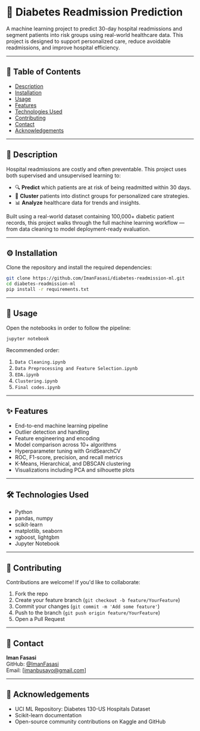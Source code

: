 # 🏥 Diabetes Readmission Prediction

A machine learning project to predict 30-day hospital readmissions and segment patients into risk groups using real-world healthcare data. This project is designed to support personalized care, reduce avoidable readmissions, and improve hospital efficiency.

---

## 📖 Table of Contents

- [Description](#-description)
- [Installation](#-installation)
- [Usage](#-usage)
- [Features](#-features)
- [Technologies Used](#-technologies-used)
- [Contributing](#-contributing)
- [Contact](#-contact)
- [Acknowledgements](#-acknowledgements)

---

## 📌 Description

Hospital readmissions are costly and often preventable. This project uses both supervised and unsupervised learning to:

- 🔍 **Predict** which patients are at risk of being readmitted within 30 days.
- 🧠 **Cluster** patients into distinct groups for personalized care strategies.
- 📊 **Analyze** healthcare data for trends and insights.

Built using a real-world dataset containing 100,000+ diabetic patient records, this project walks through the full machine learning workflow — from data cleaning to model deployment-ready evaluation.

---

## ⚙️ Installation

Clone the repository and install the required dependencies:

```bash
git clone https://github.com/ImanFasasi/diabetes-readmission-ml.git
cd diabetes-readmission-ml
pip install -r requirements.txt
```

---

## 🚀 Usage

Open the notebooks in order to follow the pipeline:

```bash
jupyter notebook
```

Recommended order:

1. `Data Cleaning.ipynb`
2. `Data Preprocessing and Feature Selection.ipynb`
3. `EDA.ipynb`
4. `Clustering.ipynb`
5. `Final codes.ipynb`

---

## ✨ Features

- End-to-end machine learning pipeline
- Outlier detection and handling
- Feature engineering and encoding
- Model comparison across 10+ algorithms
- Hyperparameter tuning with GridSearchCV
- ROC, F1-score, precision, and recall metrics
- K-Means, Hierarchical, and DBSCAN clustering
- Visualizations including PCA and silhouette plots

---

## 🛠️ Technologies Used

- Python
- pandas, numpy
- scikit-learn
- matplotlib, seaborn
- xgboost, lightgbm
- Jupyter Notebook

---

## 🤝 Contributing

Contributions are welcome! If you'd like to collaborate:

1. Fork the repo
2. Create your feature branch (`git checkout -b feature/YourFeature`)
3. Commit your changes (`git commit -m 'Add some feature'`)
4. Push to the branch (`git push origin feature/YourFeature`)
5. Open a Pull Request

---

## 👤 Contact

**Iman Fasasi**  
GitHub: [@ImanFasasi](https://github.com/ImanFasasi)  
Email: [imanbusayo@gmail.com]

---

## 🙏 Acknowledgements

- UCI ML Repository: Diabetes 130-US Hospitals Dataset
- Scikit-learn documentation
- Open-source community contributions on Kaggle and GitHub
```
